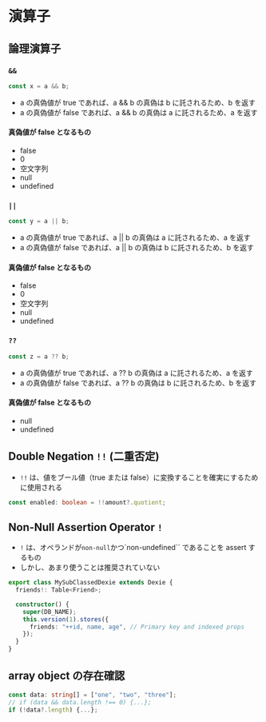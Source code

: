 # 演算子

## 論理演算子

### `&&`

```ts
const x = a && b;
```

- a の真偽値が true であれば、a && b の真偽は b に託されるため、b を返す
- a の真偽値が false であれば、a && b の真偽は a に託されるため、a を返す

#### 真偽値が false となるもの

- false
- 0
- 空文字列
- null
- undefined

### `||`

```ts
const y = a || b;
```

- a の真偽値が true であれば、a || b の真偽は a に託されるため、a を返す
- a の真偽値が false であれば、a || b の真偽は b に託されるため、b を返す

#### 真偽値が false となるもの

- false
- 0
- 空文字列
- null
- undefined

### `??`

```ts
const z = a ?? b;
```

- a の真偽値が true であれば、a ?? b の真偽は a に託されるため、a を返す
- a の真偽値が false であれば、a ?? b の真偽は b に託されるため、b を返す

#### 真偽値が false となるもの

- null
- undefined

## Double Negation `!!` (二重否定)

- `!!` は、値をブール値（true または false）に変換することを確実にするために使用される

```ts
const enabled: boolean = !!amount?.quotient;
```

## Non-Null Assertion Operator `!`

- `!` は、オペランドが`non-null`かつ`non-undefined`` であることを assert するもの
- しかし、あまり使うことは推奨されていない

```ts
export class MySubClassedDexie extends Dexie {
  friends!: Table<Friend>;

  constructor() {
    super(DB_NAME);
    this.version(1).stores({
      friends: "++id, name, age", // Primary key and indexed props
    });
  }
}
```

## array object の存在確認

```ts
const data: string[] = ["one", "two", "three"];
// if (data && data.length !== 0) {...};
if (!data?.length) {...};
```
